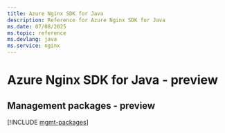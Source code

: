 ```yaml
---
title: Azure Nginx SDK for Java
description: Reference for Azure Nginx SDK for Java
ms.date: 07/08/2025
ms.topic: reference
ms.devlang: java
ms.service: nginx
---
```

# Azure Nginx SDK for Java - preview

## Management packages - preview
[!INCLUDE [mgmt-packages](nginx-mgmt-index.md)]